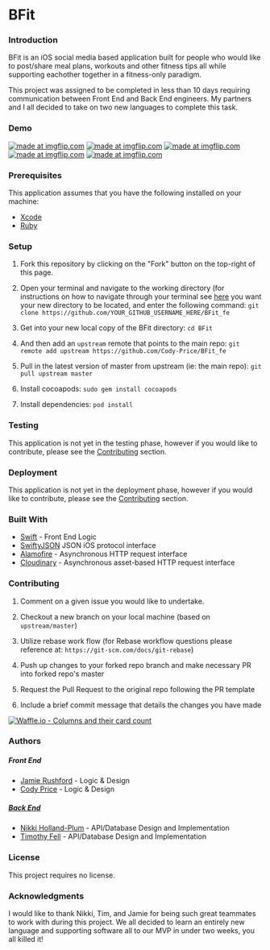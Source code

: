 # BFit

### Introduction

BFit is an iOS social media based application built for people who would like to post/share meal plans, workouts and other fitness tips all while supporting eachother together in a fitness-only paradigm. 

This project was assigned to be completed in less than 10 days requiring communication between Front End and Back End engineers. My partners and I all decided to take on two new languages to complete this task.

### Demo

<a href="https://imgflip.com/gif/2yr1qi"><img src="https://i.imgflip.com/2yr1qi.gif" title="made at imgflip.com"/></a>
<a href="https://imgflip.com/gif/2yr21w"><img src="https://i.imgflip.com/2yr21w.gif" title="made at imgflip.com"/></a>
<a href="https://imgflip.com/gif/2yr26e"><img src="https://i.imgflip.com/2yr26e.gif" title="made at imgflip.com"/></a>
<a href="https://imgflip.com/gif/2yr2e6"><img src="https://i.imgflip.com/2yr2e6.gif" title="made at imgflip.com"/></a>
<a href="https://imgflip.com/gif/2yr2jr"><img src="https://i.imgflip.com/2yr2jr.gif" title="made at imgflip.com"/></a>

### Prerequisites

This application assumes that you have the following installed on your machine:
- [Xcode](https://developer.apple.com/xcode/) 
- [Ruby](https://www.ruby-lang.org/en/documentation/installation/)

### Setup

1. Fork this repository by clicking on the "Fork" button on the top-right of this page.

2. Open your terminal and navigate to the working directory (for instructions on how to navigate through your terminal see [here](https://ccrma.stanford.edu/guides/planetccrma/terminal.html) you want your new directory to be located, and enter the following command:
`git clone https://github.com/YOUR_GITHUB_USERNAME_HERE/BFit_fe`

3. Get into your new local copy of the BFit directory:
`cd BFit`

4. And then add an `upstream` remote that points to the main repo:
`git remote add upstream https://github.com/Cody-Price/BFit_fe`

5. Pull in the latest version of master from upstream (ie: the main repo):
`git pull upstream master`

6. Install cocoapods:
`sudo gem install cocoapods`

7. Install dependencies:
`pod install`

### Testing

This application is not yet in the testing phase, however if you would like to contribute, please see the <a href="#contributing">Contributing</a> section.

### Deployment

This application is not yet in the deployment phase, however if you would like to contribute, please see the <a href="#contributing">Contributing</a> section.

### Built With

- [Swift](https://swift.org/) - Front End Logic
- [SwiftyJSON](https://github.com/SwiftyJSON/SwiftyJSON) JSON iOS protocol interface
- [Alamofire](https://github.com/Alamofire/Alamofire) - Asynchronous HTTP request interface
- [Cloudinary](https://cloudinary.com/) - Asynchronous asset-based HTTP request interface

<p id="contributing"></p>

### Contributing

1. Comment on a given issue you would like to undertake.

2. Checkout a new branch on your local machine (based on `upstream/master`)

3. Utilize rebase work flow (for Rebase workflow questions please reference at: `https://git-scm.com/docs/git-rebase`)

4. Push up changes to your forked repo branch and make necessary PR into forked repo's master

5. Request the Pull Request to the original repo following the PR template

6. Include a brief commit message that details the changes you have made

[![Waffle.io - Columns and their card count](https://badge.waffle.io/mnhollandplum/BFit_be.svg?columns=all)](https://waffle.io/mnhollandplum/BFit_be)

### Authors

##### Front End

- [Jamie Rushford](https://github.com/jarushford) - Logic & Design
- [Cody Price](https://github.com/Cody-Price) - Logic & Design

##### [Back End](https://github.com/mnhollandplum/BFit_be)

- [Nikki Holland-Plum](https://github.com/mnhollandplum) - API/Database Design and Implementation
- [Timothy Fell](https://github.com/TimothyFell) - API/Database Design and Implementation

### License

This project requires no license.

### Acknowledgments

I would like to thank Nikki, Tim, and Jamie for being such great teammates to work with during this project. We all decided to learn an entirely new language and supporting software all to our MVP in under two weeks, you all killed it!
